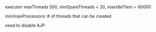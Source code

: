executor maxThreads 500, minSpareThreads = 20, maxIdleTIem = 60000

min/maxProcessors: # of threads that can be created

need to disable AJP
